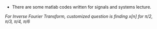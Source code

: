 * There are some matlab codes written for signals and systems lecture.
                                                                                                        
*For Inverse Fourier Transform, customized question is finding x[n] for π/2, π/3, π/4, π/6* 
